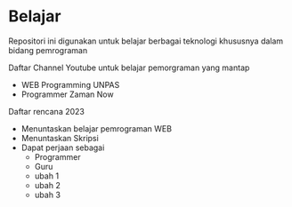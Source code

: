 # Belajar
Repositori ini digunakan untuk belajar berbagai teknologi khususnya dalam bidang pemrograman

Daftar Channel Youtube untuk belajar pemorgraman yang mantap
- WEB Programming UNPAS
- Programmer Zaman Now


Daftar rencana 2023
- Menuntaskan belajar pemrograman WEB
- Menuntaskan Skripsi
- Dapat perjaan sebagai
  * Programmer
  * Guru
  * ubah 1
  * ubah 2 
  * ubah 3
